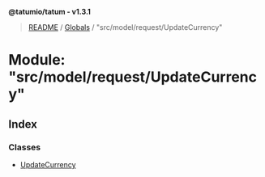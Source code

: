 **@tatumio/tatum - v1.3.1**

> [README](../README.md) / [Globals](../globals.md) / "src/model/request/UpdateCurrency"

# Module: "src/model/request/UpdateCurrency"

## Index

### Classes

* [UpdateCurrency](../classes/_src_model_request_updatecurrency_.updatecurrency.md)
